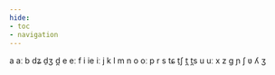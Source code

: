 ```yaml
---
hide:
- toc
- navigation
---
```

a
aː
b
dʑ
d̠ʒ
d̪
e
eː
f
i
ie
iː
j
k
l
m
n
o
oː
p
r
s
tɕ
t̠ʃ
t̪
t̪s
u
uː
x
z
ɡ
ɲ
ʃ
ʋ
ʎ
ʒ
